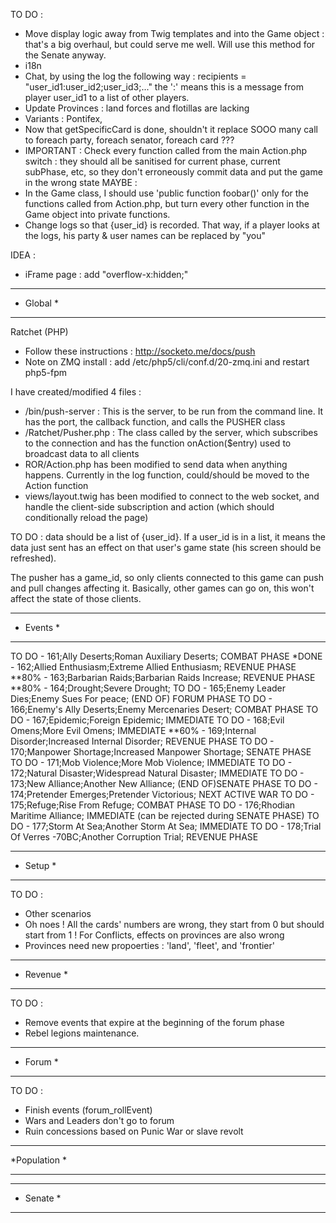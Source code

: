 TO DO :
- Move display logic away from Twig templates and into the Game object : that's a big overhaul, but could serve me well. Will use this method for the Senate anyway.
- i18n
- Chat, by using the log the following way : recipients = "user_id1:user_id2;user_id3;..." the ':' means this is a message from player user_id1 to a list of other players.
- Update Provinces : land forces and flotillas are lacking
- Variants : Pontifex, 
- Now that getSpecificCard is done, shouldn't it replace SOOO many call to foreach party, foreach senator, foreach card ???
- IMPORTANT : Check every function called from the main Action.php switch : they should all be sanitised for current phase, current subPhase, etc,
  so they don't erroneously commit data and put the game in the wrong state
MAYBE :
- In the Game class, I should use 'public function foobar()' only for the functions called from Action.php, but turn every other function in the Game object into private functions.
- Change logs so that {user_id} is recorded. That way, if a player looks at the logs, his party & user names can be replaced by "you"

IDEA :
* iFrame page : add "overflow-x:hidden;"

*************
*  Global   *
*************

Ratchet (PHP)
- Follow these instructions : http://socketo.me/docs/push
- Note  on ZMQ install : add /etc/php5/cli/conf.d/20-zmq.ini and restart php5-fpm


I have created/modified 4 files :
- /bin/push-server : This is the server, to be run from the command line. It has the port, the callback function, and calls the PUSHER class
- /Ratchet/Pusher.php : The class called by the server, which subscribes to the connection and has the function onAction($entry) used to broadcast data to all clients
- ROR/Action.php has been modified to send data when anything happens. Currently in the log function, could/should be moved to the Action function
- views/layout.twig has been modified to connect to the web socket, and handle the client-side subscription and action (which should conditionally reload the page)

TO DO : data should be a list of {user_id}. If a user_id is in a list, it means the data just sent has an effect on that user's game state (his screen should be refreshed).

The pusher has a game_id, so only clients connected to this game can push and pull changes affecting it. Basically, other games can go on, this won't affect the state of those clients.

*************
*  Events   *
*************

TO DO - 161;Ally Deserts;Roman Auxiliary Deserts; COMBAT PHASE
*DONE - 162;Allied Enthusiasm;Extreme Allied Enthusiasm; REVENUE PHASE
**80% - 163;Barbarian Raids;Barbarian Raids Increase; REVENUE PHASE
**80% - 164;Drought;Severe Drought;
TO DO - 165;Enemy Leader Dies;Enemy Sues For peace; (END OF) FORUM PHASE
TO DO - 166;Enemy's Ally Deserts;Enemy Mercenaries Desert; COMBAT PHASE
TO DO - 167;Epidemic;Foreign Epidemic; IMMEDIATE
TO DO - 168;Evil Omens;More Evil Omens; IMMEDIATE
**60% - 169;Internal Disorder;Increased Internal Disorder; REVENUE PHASE
TO DO - 170;Manpower Shortage;Increased Manpower Shortage; SENATE PHASE
TO DO - 171;Mob Violence;More Mob Violence; IMMEDIATE
TO DO - 172;Natural Disaster;Widespread Natural Disaster; IMMEDIATE
TO DO - 173;New Alliance;Another New Alliance; (END OF)SENATE PHASE
TO DO - 174;Pretender Emerges;Pretender Victorious; NEXT ACTIVE WAR
TO DO - 175;Refuge;Rise From Refuge; COMBAT PHASE
TO DO - 176;Rhodian Maritime Alliance; IMMEDIATE (can be rejected during SENATE PHASE)
TO DO - 177;Storm At Sea;Another Storm At Sea; IMMEDIATE
TO DO - 178;Trial Of Verres -70BC;Another Corruption Trial; REVENUE PHASE

*************
*   Setup   *
*************

TO DO :
- Other scenarios
- Oh noes ! All the cards' numbers are wrong, they start from 0 but should start from 1 ! For Conflicts, effects on provinces are also wrong
- Provinces need new propoerties : 'land', 'fleet', and 'frontier'

*************
*  Revenue  *
*************

TO DO :
- Remove events that expire at the beginning of the forum phase
- Rebel legions maintenance.

*************
*   Forum   *
*************

TO DO :
- Finish events (forum_rollEvent)
- Wars and Leaders don't go to forum
- Ruin concessions based on Punic War or slave revolt

*************
*Population *
*************

************
*  Senate  *
************

